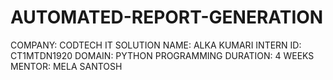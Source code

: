 # AUTOMATED-REPORT-GENERATION
COMPANY: CODTECH IT SOLUTION
NAME: ALKA KUMARI
INTERN ID: CT1MTDN1920
DOMAIN: PYTHON PROGRAMMING
DURATION: 4 WEEKS
MENTOR: MELA SANTOSH
